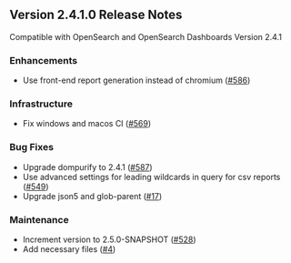 ## Version 2.4.1.0 Release Notes
Compatible with OpenSearch and OpenSearch Dashboards Version 2.4.1

### Enhancements
* Use front-end report generation instead of chromium ([#586](https://github.com/opensearch-project/reporting/pull/586))

### Infrastructure
* Fix windows and macos CI ([#569](https://github.com/opensearch-project/reporting/pull/569))

### Bug Fixes
* Upgrade dompurify to 2.4.1  ([#587](https://github.com/opensearch-project/reporting/pull/587))
* Use advanced settings for leading wildcards in query for csv reports ([#549](https://github.com/opensearch-project/reporting/pull/549))
* Upgrade json5 and glob-parent ([#17](https://github.com/opensearch-project/dashboards-reporting/pull/17))

### Maintenance
* Increment version to 2.5.0-SNAPSHOT ([#528](https://github.com/opensearch-project/reporting/pull/528))
* Add necessary files ([#4](https://github.com/opensearch-project/dashboards-reporting/pull/4))
